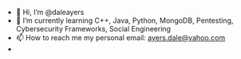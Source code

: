 - 👋 Hi, I’m @daleayers
- 🌱 I’m currently learning C++, Java, Python, MongoDB, Pentesting, Cybersecurity Frameworks, Social Engineering
- 📫 How to reach me my personal email: ayers.dale@yahoo.com
-   

<!---
daleayers/daleayers is a ✨ special ✨ repository because its `README.md` (this file) appears on your GitHub profile.
You can click the Preview link to take a look at your changes.
--->
